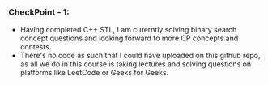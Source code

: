 ### CheckPoint - 1:
- Having completed C++ STL, I am curerntly solving binary search concept questions and looking forward to more CP concepts and contests.
- There's no code as such that I could have uploaded on this github repo, as all we do in this course is taking lectures and solving questions on platforms like LeetCode or Geeks for Geeks.
